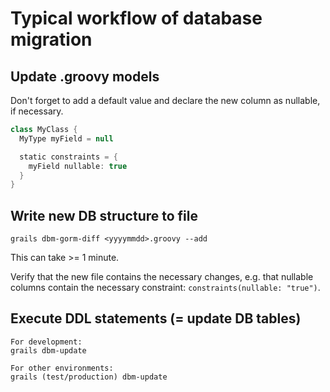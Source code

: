 # Typical workflow of database migration

## Update .groovy models
Don't forget to add a default value and declare the new column as nullable, if necessary.
```groovy
class MyClass {
  MyType myField = null

  static constraints = {
    myField nullable: true
  }
}
```

## Write new DB structure to file
```
grails dbm-gorm-diff <yyyymmdd>.groovy --add
```
This can take >= 1 minute.

Verify that the new file contains the necessary changes, e.g. that nullable columns contain the necessary constraint: `constraints(nullable: "true")`.

## Execute DDL statements (= update DB tables)
```
For development:
grails dbm-update

For other environments:
grails (test/production) dbm-update
```
